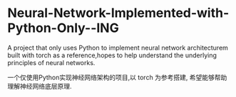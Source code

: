 # Neural-Network-Implemented-with-Python-Only--ING

A project that only uses Python to implement neural network architecturem built with torch as a reference,hopes to help understand the underlying principles of neural networks.

一个仅使用Python实现神经网络架构的项目,以 torch 为参考搭建, 希望能够帮助理解神经网络底层原理.
